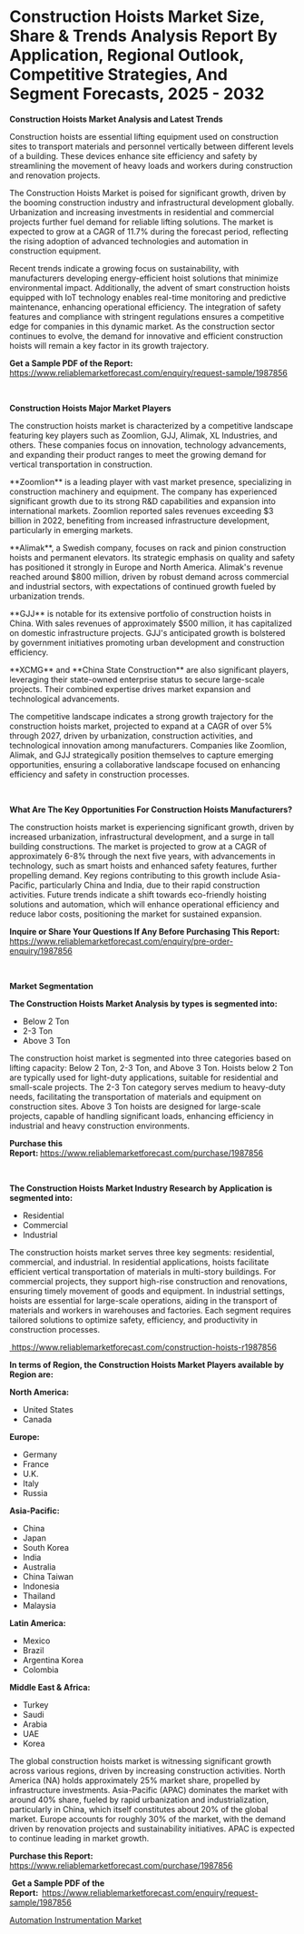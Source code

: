 <p><h1>Construction Hoists Market Size, Share & Trends Analysis Report By Application, Regional Outlook, Competitive Strategies, And Segment Forecasts, 2025 - 2032</h1></p><p><strong>Construction Hoists Market Analysis and Latest Trends</strong></p>
<p><p>Construction hoists are essential lifting equipment used on construction sites to transport materials and personnel vertically between different levels of a building. These devices enhance site efficiency and safety by streamlining the movement of heavy loads and workers during construction and renovation projects.</p><p>The Construction Hoists Market is poised for significant growth, driven by the booming construction industry and infrastructural development globally. Urbanization and increasing investments in residential and commercial projects further fuel demand for reliable lifting solutions. The market is expected to grow at a CAGR of 11.7% during the forecast period, reflecting the rising adoption of advanced technologies and automation in construction equipment.</p><p>Recent trends indicate a growing focus on sustainability, with manufacturers developing energy-efficient hoist solutions that minimize environmental impact. Additionally, the advent of smart construction hoists equipped with IoT technology enables real-time monitoring and predictive maintenance, enhancing operational efficiency. The integration of safety features and compliance with stringent regulations ensures a competitive edge for companies in this dynamic market. As the construction sector continues to evolve, the demand for innovative and efficient construction hoists will remain a key factor in its growth trajectory.</p></p>
<p><strong>Get a Sample PDF of the Report:&nbsp;</strong> <a href="https://www.reliablemarketforecast.com/enquiry/request-sample/1987856?utm_campaign=2293&utm_medium=2&utm_source=Github&utm_content=ia&utm_term=20022025&utm_id=construction-hoists">https://www.reliablemarketforecast.com/enquiry/request-sample/1987856</a></p>
<p>&nbsp;</p>
<p><strong>Construction Hoists Major Market Players</strong></p>
<p><p>The construction hoists market is characterized by a competitive landscape featuring key players such as Zoomlion, GJJ, Alimak, XL Industries, and others. These companies focus on innovation, technology advancements, and expanding their product ranges to meet the growing demand for vertical transportation in construction.</p><p>**Zoomlion** is a leading player with vast market presence, specializing in construction machinery and equipment. The company has experienced significant growth due to its strong R&D capabilities and expansion into international markets. Zoomlion reported sales revenues exceeding $3 billion in 2022, benefiting from increased infrastructure development, particularly in emerging markets.</p><p>**Alimak**, a Swedish company, focuses on rack and pinion construction hoists and permanent elevators. Its strategic emphasis on quality and safety has positioned it strongly in Europe and North America. Alimak's revenue reached around $800 million, driven by robust demand across commercial and industrial sectors, with expectations of continued growth fueled by urbanization trends.</p><p>**GJJ** is notable for its extensive portfolio of construction hoists in China. With sales revenues of approximately $500 million, it has capitalized on domestic infrastructure projects. GJJ's anticipated growth is bolstered by government initiatives promoting urban development and construction efficiency.</p><p>**XCMG** and **China State Construction** are also significant players, leveraging their state-owned enterprise status to secure large-scale projects. Their combined expertise drives market expansion and technological advancements.</p><p>The competitive landscape indicates a strong growth trajectory for the construction hoists market, projected to expand at a CAGR of over 5% through 2027, driven by urbanization, construction activities, and technological innovation among manufacturers. Companies like Zoomlion, Alimak, and GJJ strategically position themselves to capture emerging opportunities, ensuring a collaborative landscape focused on enhancing efficiency and safety in construction processes.</p></p>
<p>&nbsp;</p>
<p><strong>What Are The Key Opportunities For Construction Hoists Manufacturers?</strong></p>
<p><p>The construction hoists market is experiencing significant growth, driven by increased urbanization, infrastructural development, and a surge in tall building constructions. The market is projected to grow at a CAGR of approximately 6-8% through the next five years, with advancements in technology, such as smart hoists and enhanced safety features, further propelling demand. Key regions contributing to this growth include Asia-Pacific, particularly China and India, due to their rapid construction activities. Future trends indicate a shift towards eco-friendly hoisting solutions and automation, which will enhance operational efficiency and reduce labor costs, positioning the market for sustained expansion.</p></p>
<p><strong>Inquire or Share Your Questions If Any Before Purchasing This Report:</strong> <a href="https://www.reliablemarketforecast.com/enquiry/pre-order-enquiry/1987856?utm_campaign=2293&utm_medium=2&utm_source=Github&utm_content=ia&utm_term=20022025&utm_id=construction-hoists">https://www.reliablemarketforecast.com/enquiry/pre-order-enquiry/1987856</a></p>
<p>&nbsp;</p>
<p><strong>Market Segmentation</strong></p>
<p><strong>The Construction Hoists Market Analysis by types is segmented into:</strong></p>
<p><ul><li>Below 2 Ton</li><li>2-3 Ton</li><li>Above 3 Ton</li></ul></p>
<p><p>The construction hoist market is segmented into three categories based on lifting capacity: Below 2 Ton, 2-3 Ton, and Above 3 Ton. Hoists below 2 Ton are typically used for light-duty applications, suitable for residential and small-scale projects. The 2-3 Ton category serves medium to heavy-duty needs, facilitating the transportation of materials and equipment on construction sites. Above 3 Ton hoists are designed for large-scale projects, capable of handling significant loads, enhancing efficiency in industrial and heavy construction environments.</p></p>
<p><strong>Purchase this Report:&nbsp;</strong><a href="https://www.reliablemarketforecast.com/purchase/1987856?utm_campaign=2293&utm_medium=2&utm_source=Github&utm_content=ia&utm_term=20022025&utm_id=construction-hoists">https://www.reliablemarketforecast.com/purchase/1987856</a></p>
<p>&nbsp;</p>
<p><strong>The Construction Hoists Market Industry Research by Application is segmented into:</strong></p>
<p><ul><li>Residential</li><li>Commercial</li><li>Industrial</li></ul></p>
<p><p>The construction hoists market serves three key segments: residential, commercial, and industrial. In residential applications, hoists facilitate efficient vertical transportation of materials in multi-story buildings. For commercial projects, they support high-rise construction and renovations, ensuring timely movement of goods and equipment. In industrial settings, hoists are essential for large-scale operations, aiding in the transport of materials and workers in warehouses and factories. Each segment requires tailored solutions to optimize safety, efficiency, and productivity in construction processes.</p></p>
<p><a href="https://www.reliablemarketforecast.com/construction-hoists-r1987856?utm_campaign=2293&utm_medium=2&utm_source=Github&utm_content=ia&utm_term=20022025&utm_id=construction-hoists">&nbsp;https://www.reliablemarketforecast.com/construction-hoists-r1987856</a></p>
<p><strong>In terms of Region, the Construction Hoists Market Players available by Region are:</strong></p>
<p>
    <p> <strong> North America: </strong>
        <ul>
            <li>United States</li>
            <li>Canada</li>
        </ul>
        </p> 
    <p> <strong> Europe: </strong>
        <ul>
            <li>Germany</li>
            <li>France</li>
            <li>U.K.</li>
            <li>Italy</li>
            <li>Russia</li>
        </ul>
        </p> 
    <p> <strong> Asia-Pacific: </strong>
        <ul>
            <li>China</li>
            <li>Japan</li>
            <li>South Korea</li>
            <li>India</li>
            <li>Australia</li>
            <li>China Taiwan</li>
            <li>Indonesia</li>
            <li>Thailand</li>
            <li>Malaysia</li>
        </ul>
        </p> 
    <p> <strong> Latin America: </strong>
        <ul>
            <li>Mexico</li>
            <li>Brazil</li>
            <li>Argentina Korea</li>
            <li>Colombia</li>
        </ul>
        </p> 
    <p> <strong> Middle East & Africa: </strong>
        <ul>
            <li>Turkey</li>
            <li>Saudi</li>
            <li>Arabia</li>
            <li>UAE</li>
            <li>Korea</li>
        </ul>
    </p>
    </p>
<p><p>The global construction hoists market is witnessing significant growth across various regions, driven by increasing construction activities. North America (NA) holds approximately 25% market share, propelled by infrastructure investments. Asia-Pacific (APAC) dominates the market with around 40% share, fueled by rapid urbanization and industrialization, particularly in China, which itself constitutes about 20% of the global market. Europe accounts for roughly 30% of the market, with the demand driven by renovation projects and sustainability initiatives. APAC is expected to continue leading in market growth.</p></p>
<p><strong>Purchase this Report: </strong><a href="https://www.reliablemarketforecast.com/purchase/1987856?utm_campaign=2293&utm_medium=2&utm_source=Github&utm_content=ia&utm_term=20022025&utm_id=construction-hoists">https://www.reliablemarketforecast.com/purchase/1987856</a></p>
<p>&nbsp;<strong>Get a Sample PDF of the Report:&nbsp;&nbsp;</strong><a href="https://www.reliablemarketforecast.com/enquiry/request-sample/1987856?utm_campaign=2293&utm_medium=2&utm_source=Github&utm_content=ia&utm_term=20022025&utm_id=construction-hoists">https://www.reliablemarketforecast.com/enquiry/request-sample/1987856</a></p>
<p><strong></strong></p>
<p><p><a href="https://github.com/bensemilia864/Market-Research-Report-List-1/blob/main/automation-instrumentation-market.md?utm_campaign=2293&utm_medium=2&utm_source=Github&utm_content=ia&utm_term=20022025&utm_id=construction-hoists">Automation Instrumentation Market</a></p></p>